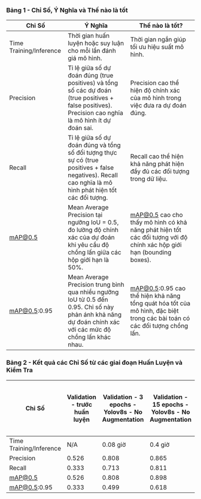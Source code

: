 ### Bảng 1 - Chỉ Số, Ý Nghĩa và Thế nào là tốt

| **Chỉ Số**              | **Ý Nghĩa**                                                                                         | **Thế nào là tốt?**                                                                                      |
|-------------------------|-----------------------------------------------------------------------------------------------------|----------------------------------------------------------------------------------------------------------|
| Time Training/Inference | Thời gian huấn luyện hoặc suy luận cho mỗi lần đánh giá mô hình.                                      | Thời gian ngắn giúp tối ưu hiệu suất mô hình.                                                             |
| Precision               | Tỉ lệ giữa số dự đoán đúng (true positives) và tổng số các dự đoán (true positives + false positives). Precision cao nghĩa là mô hình ít dự đoán sai. | Precision cao thể hiện độ chính xác của mô hình trong việc đưa ra dự đoán đúng.                           |
| Recall                  | Tỉ lệ giữa số dự đoán đúng và tổng số đối tượng thực sự có (true positives + false negatives). Recall cao nghĩa là mô hình phát hiện tốt các đối tượng. | Recall cao thể hiện khả năng phát hiện đầy đủ các đối tượng trong dữ liệu.                                |
| mAP@0.5                 | Mean Average Precision tại ngưỡng IoU = 0.5, đo lường độ chính xác của dự đoán khi yêu cầu độ chồng lấn giữa các hộp giới hạn là 50%. | mAP@0.5 cao cho thấy mô hình có khả năng phát hiện tốt các đối tượng với độ chính xác hộp giới hạn (bounding boxes). |
| mAP@0.5:0.95            | Mean Average Precision trung bình qua nhiều ngưỡng IoU từ 0.5 đến 0.95. Chỉ số này phản ánh khả năng dự đoán chính xác với các mức độ chồng lấn khác nhau. | mAP@0.5:0.95 cao thể hiện khả năng tổng quát hóa tốt của mô hình, đặc biệt trong các bài toán có các đối tượng chồng lấn. |

### Bảng 2 - Kết quả các Chỉ Số từ các giai đoạn Huấn Luyện và Kiểm Tra

| **Chỉ Số**              | **Validation - trước huấn luyện** | **Validation - 3 epochs - Yolov8s - No Augmentation** | **Validation - 15 epochs - Yolov8s - No Augmentation** | **Test - 15 epochs - Yolov8s - No Augmentation** | **Validation - 30 epochs - Yolov8m - withAug** | **Test - 30 epochs - Yolov8m - withAug** |
|-------------------------|-----------------------------------|------------------------------------------------------|-------------------------------------------------------|-------------------------------------------------|------------------------------------------------|------------------------------------------|
| Time Training/Inference | N/A                               | 0.08 giờ                                             | 0.4 giờ                                               | 0.01 giờ                                         | 1.5 giờ                                        | 0.02 giờ                                     |
| Precision               | 0.526                             | 0.808                                                | 0.865                                                 | 0.904                                           | 0.912                                          | 0.889                                        |
| Recall                  | 0.333                             | 0.713                                                | 0.811                                                 | 0.597                                           | 0.867                                          | 0.829                                        |
| mAP@0.5                 | 0.526                             | 0.808                                                | 0.898                                                 | 0.904                                           | 0.921                                          | 0.892                                        |
| mAP@0.5:0.95            | 0.333                             | 0.499                                                | 0.618                                                 | 0.597                                           | 0.652                                          | 0.628                                        |
